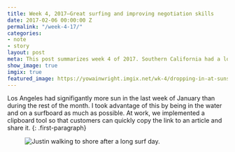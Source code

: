 ```yaml
---
title: Week 4, 2017—Great surfing and improving negotiation skills
date: 2017-02-06 00:00:00 Z
permalink: "/week-4-17/"
categories:
- note
- story
layout: post
meta: This post summarizes week 4 of 2017. Southern California had a lot of good surfing
show_image: true
imgix: true
featured_image: https://yowainwright.imgix.net/wk-4/dropping-in-at-sunset.jpg
---
```


Los Angeles had signifigantly more sun in the last week of January than during the rest of the month. I took advantage of this by being in the water and on a surfboard as much as possible. At work, we implemented a clipboard tool so that customers can quickly copy the link to an article and share it.
{: .first-paragraph}

<figure>
  <img src="//yowainwright.imgix.net/wk-4/justin-walking-to-shore.jpg?w=800&h=800&crop=focalpoint&auto=format" alt="Justin walking to shore after a long surf day." />
</figure>


